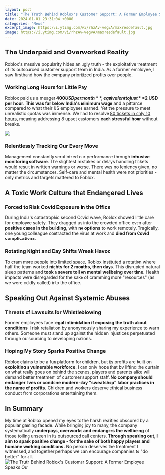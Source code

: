 ```yaml
---
layout: post
title: "The Truth Behind Roblox's Customer Support: A Former Employee Speaks Out"
date: 2024-01-01 23:31:04 +0000
categories: "News"
excerpt_image: https://i.ytimg.com/vi/rhzAv-vegvA/maxresdefault.jpg
image: https://i.ytimg.com/vi/rhzAv-vegvA/maxresdefault.jpg
---
```


## The Underpaid and Overworked Reality 
Roblox's massive popularity hides an ugly truth - the exploitative treatment of its outsourced customer support team in India. As a former employee, I saw firsthand how the company prioritized profits over people.
### Working Long Hours for Little Pay
Roblox paid us a meager **$400 USD per month**, equivalent to just **$2 USD per hour**. **This was far below India's minimum wage** and a pittance compared to what their US employees earned. Yet the pressure to meet unrealistic quotas was immense. We had to resolve [80 tickets in only 10 hours](https://store.fi.io.vn/xmas-holiday-santa-riding-rottweiler-dog-christmas-2), meaning addressing 8 upset customers **each stressful hour** without breaks.

![](https://i.ytimg.com/vi/fcGlaWGe9xw/maxresdefault.jpg)
### Relentlessly Tracking Our Every Move
Management constantly scrutinized our performance through **intrusive monitoring software**. The slightest mistakes or delays handling tickets would result in written warnings or worse. There was no leniency given, no matter the circumstances. Self-care and mental health were not priorities - only metrics and targets mattered to Roblox.
## A Toxic Work Culture that Endangered Lives
### Forced to Risk Covid Exposure in the Office  
During India's catastrophic second Covid wave, Roblox showed little care for employee safety. They dragged us into the crowded office even after **positive cases in the building**, with **no options** to work remotely. Tragically, one young colleague contracted the virus at work and **died from Covid complications**.
### Rotating Night and Day Shifts Wreak Havoc
To cram more people into limited space, Roblox instituted a rotation where half the team worked **nights for 2 months, then days**. This disrupted natural sleep patterns and **took a severe toll on mental wellbeing over time**. Health impacts were disregarded for the sake of cramming more "resources" (as we were coldly called) into the office.
## Speaking Out Against Systemic Abuses
### Threats of Lawsuits for Whistleblowing
Former employees face **legal intimidation if exposing the truth about conditions**. I risk retaliation by anonymously sharing my experience to warn others. Someone must stand up against the hidden injustices perpetuated through outsourcing to developing nations. 
### Hoping My Story Sparks Positive Change
Roblox claims to be a fun platform for children, but its profits are built on **exploiting a vulnerable workforce**. I can only hope that by lifting the curtain on what really goes on behind the scenes, players and parents alike will demand better treatment of customer support staff. **No company should endanger lives or condone modern-day "sweatshop" labor practices in the name of profits.** Children and workers deserve ethical business conduct from corporations entertaining them.
## In Summary
My time at Roblox opened my eyes to the harsh realities obscured by a popular gaming facade. While bringing joy to many, the company systematically **underpays, overworks and endangers the wellbeing** of those toiling unseen in its outsourced call centers. **Through speaking out, I aim to spark positive change - for the sake of both happy players and humane working conditions.** No person deserves the treatment I witnessed, and together perhaps we can encourage companies to "do better" for all.
![The Truth Behind Roblox's Customer Support: A Former Employee Speaks Out](https://i.ytimg.com/vi/rhzAv-vegvA/maxresdefault.jpg)
